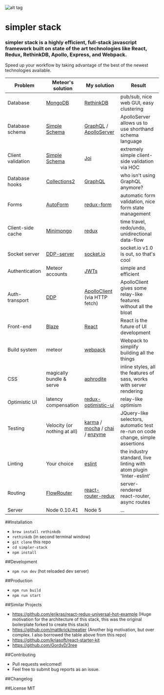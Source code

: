 ![alt tag](https://cloud.githubusercontent.com/assets/14098106/16669927/215a6390-4455-11e6-94c5-8a64b93124ec.png)
# simpler stack
### simpler stack is a highly efficient, full-stack javascript framework built on state of the art technologies like React, Redux, RethinkDB, Apollo, Express, and Webpack.
Speed up your workflow by taking advantage of the best of the newest technologies available.

| Problem           | Meteor's solution                                               | My solution                                                         | Result                                                              |
|-------------------|-----------------------------------------------------------------|---------------------------------------------------------------------|---------------------------------------------------------------------|
| Database          | [MongoDB](https://www.mongodb.org/)                             | [RethinkDB](https://www.rethinkdb.com/)                             | pub/sub, nice web GUI, easy clustering                 |
| Database schema   | [Simple Schema](https://github.com/aldeed/meteor-simple-schema) | [GraphQL](https://github.com/graphql/graphql-js) / [ApolloServer](https://github.com/apollostack/apollo-server)                    | ApolloServer allows us to use shorthand schema language                        |
| Client validation | [Simple Schema](https://github.com/aldeed/meteor-simple-schema) | [Joi](https://github.com/hapijs/joi)                                | extremely simple client-side validation via HOC       |
| Database hooks    | [Collections2](https://github.com/aldeed/meteor-collection2)    | [GraphQL](https://github.com/graphql/graphql-js)                    | who isn't using GraphQL anymore?      |
| Forms             | [AutoForm](https://github.com/aldeed/meteor-autoform)           | [redux-form](https://github.com/erikras/redux-form)                 | automatic form validation, nice form state management        |
| Client-side cache | [Minimongo](https://www.meteor.com/mini-databases)              | [redux](http://redux.js.org/)                                       | time travel, redo/undo, unidirectional data-flow               |
| Socket server     | [DDP-server](https://www.meteor.com/ddp)                        | [socket.io](http://socket.io/)                        | socket.io v1.0 is out, so that's cool                        |
| Authentication    | Meteor accounts                                                 | [JWTs](https://jwt.io)                                              | simple and efficient                  |
| Auth-transport    | [DDP](https://www.meteor.com/ddp)                               | [ApolloClient](https://github.com/apollostack/apollo-client) (via HTTP fetch) | ApolloClient gives some relay-like features without all the bloat                                 |
| Front-end         | [Blaze](https://www.meteor.com/blaze)                           | [React](https://facebook.github.io/react/)                          | React is the future of UI development                     |
| Build system      | meteor                                                          | [webpack](https://webpack.github.io/)                               | Webpack to simplify building all the things                         |
| CSS               | magically bundle & serve                                        | [aphrodite](https://github.com/khan/aphrodite)           |  inline styles, all the features of sass, works with server rendering |
| Optimistic UI     | latency compensation                                            | [redux-optimistic-ui](https://github.com/mattkrick/redux-optimistic-ui)  | relay-like optimism                                         |
| Testing           | Velocity (or nothing at all)                                    | [karma](https://github.com/karma-runner/karma) / [mocha](https://github.com/mochajs/mocha) / [chai](https://github.com/chaijs/chai) / [enzyme](https://github.com/airbnb/enzyme)                          | JQuery-like selectors, automatic test re-run on code change, simple assertions         |
| Linting           | Your choice                                                     | [eslint](https://github.com/eslint/eslint)                              | the industry standard, live linting with atom plugin 'linter-eslint'                                          |
| Routing           | [FlowRouter](https://github.com/kadirahq/flow-router)           | [react-router-redux](https://github.com/reactjs/react-router-redux) | server-rendered react-router, async routes        |
| Server            | Node 0.10.41                                                    | Node 5                                                              | ...                                |                             |
 
##Installation
- `brew install rethinkdb`
- `rethinkdb` (in second terminal window)
- `git clone` this repo
- `cd simpler-stack`
- `npm install`

##Development
- `npm run dev` (hot reloaded dev server)

##Production
- `npm run build` 
- `npm run start`

##Similar Projects
 - https://github.com/erikras/react-redux-universal-hot-example (Huge motivation for the architecture of this stack, this was the original boilerplate forked to create this stack)
 - https://github.com/mattkrick/meatier (Another big motivation, but over complex. I also borrowed the table above from this repo)
 - https://github.com/kriasoft/react-starter-kit
 - https://github.com/GordyD/3ree

##Contributing
 - Pull requests welcomed!
 - Feel free to submit bug reports as an issue.

##Changelog
  
##License
MIT
